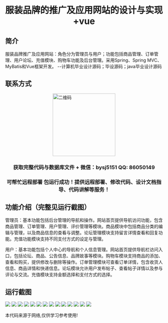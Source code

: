 <p><h1 align="center">服装品牌的推广及应用网站的设计与实现+vue</h1></p>

## 简介
服装品牌推广及应用网站：角色分为管理员与用户；功能包括商品管理、订单管理、用户论坛、充值模块、购物车功能及后台管理。采用Spring、Spring MVC、MyBatis和Vue框架开发。    --计算机毕业设计源码；毕设源码；java毕业设计源码


## 联系方式
<img src="https://bs-1329754181.cos.ap-shanghai.myqcloud.com/wx.jpg" alt="二维码" style="display: block; margin: 0 auto;" width="200px">
<p><h3 align="center">获取完整代码与数据库文件 + 微信：bysj5151 QQ: 86050149</h3></p>
<p><h3 align="center">可帮忙远程部署 包运行成功！提供远程部署、修改代码、设计文档指导、代码讲解等服务！</h3></p>

## 功能介绍（完整见运行截图）
管理员：基本功能包括后台管理的导航和操作。网站首页提供导航访问功能，包含商品管理、订单管理、用户管理、评价管理等模块。商品模块中包括商品分类的编辑与管理，以及商品信息的查看与调整。论坛管理模块支持留言详情查看和回复功能。充值功能模块支持不同支付方式的设定与管理。

用户：基本功能包括个人中心的导航和个人信息管理。网站首页提供导航栏访问入口，包括论坛、商品、公告信息、品牌故事等模块。购物车模块支持商品的添加、查看和购买，提供修改与删除等操作。订单管理模块可查看订单详情，包含收货人信息、商品详情和快递信息。论坛模块允许用户发布帖子、查看帖子详情以及参与评论与交流。充值模块支持金额选择和支付方式的选择。


## 运行截图
![](https://bs-1329754181.cos.ap-shanghai.myqcloud.com/ssm/clothingBrandPromotionAndApplicationWebsite/img/001.jpg)
![](https://bs-1329754181.cos.ap-shanghai.myqcloud.com/ssm/clothingBrandPromotionAndApplicationWebsite/img/002.jpg)
![](https://bs-1329754181.cos.ap-shanghai.myqcloud.com/ssm/clothingBrandPromotionAndApplicationWebsite/img/003.jpg)
![](https://bs-1329754181.cos.ap-shanghai.myqcloud.com/ssm/clothingBrandPromotionAndApplicationWebsite/img/004.jpg)
![](https://bs-1329754181.cos.ap-shanghai.myqcloud.com/ssm/clothingBrandPromotionAndApplicationWebsite/img/005.jpg)
![](https://bs-1329754181.cos.ap-shanghai.myqcloud.com/ssm/clothingBrandPromotionAndApplicationWebsite/img/006.jpg)
![](https://bs-1329754181.cos.ap-shanghai.myqcloud.com/ssm/clothingBrandPromotionAndApplicationWebsite/img/007.jpg)
![](https://bs-1329754181.cos.ap-shanghai.myqcloud.com/ssm/clothingBrandPromotionAndApplicationWebsite/img/008.jpg)
![](https://bs-1329754181.cos.ap-shanghai.myqcloud.com/ssm/clothingBrandPromotionAndApplicationWebsite/img/009.jpg)
![](https://bs-1329754181.cos.ap-shanghai.myqcloud.com/ssm/clothingBrandPromotionAndApplicationWebsite/img/010.jpg)
![](https://bs-1329754181.cos.ap-shanghai.myqcloud.com/ssm/clothingBrandPromotionAndApplicationWebsite/img/011.jpg)
![](https://bs-1329754181.cos.ap-shanghai.myqcloud.com/ssm/clothingBrandPromotionAndApplicationWebsite/img/012.jpg)
![](https://bs-1329754181.cos.ap-shanghai.myqcloud.com/ssm/clothingBrandPromotionAndApplicationWebsite/img/013.jpg)
![](https://bs-1329754181.cos.ap-shanghai.myqcloud.com/ssm/clothingBrandPromotionAndApplicationWebsite/img/014.jpg)

<p>本代码来源于网络,仅供学习参考使用!</p>
